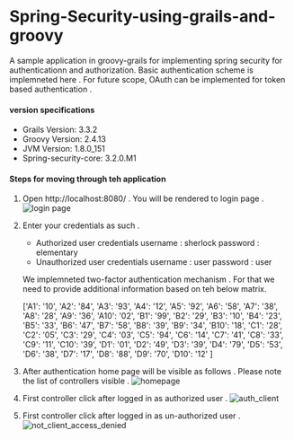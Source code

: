 # Spring-Security-using-grails-and-groovy

A sample application in groovy-grails for implementing spring security for authenticationn and authorization. 
Basic authentication scheme is implemneted here . For future scope, OAuth can be implemented for token based authentication . 

#### version specifications
- Grails Version: 3.3.2
- Groovy Version: 2.4.13
- JVM Version: 1.8.0_151
- Spring-security-core: 3.2.0.M1

#### Steps for moving through teh application 

1. Open http://localhost:8080/ . You will be rendered to login page . 
    ![login page](https://user-images.githubusercontent.com/35917175/37206831-3884d2c0-23c0-11e8-9485-6bd8a747cf40.png)
    
2. Enter your credentials as such . 
   - Authorized user credentials
      username : sherlock
      password : elementary
   - Unauthorized user credentials
      username : user
      password : user
      
   We implemneted two-factor authentication mechanism . For that we need to provide additional information based on teh below matrix.
   
    ['A1': '10', 'A2': '84', 'A3': '93', 'A4': '12', 'A5': '92',
             'A6': '58', 'A7': '38', 'A8': '28', 'A9': '36', 'A10': '02',
             'B1': '99', 'B2': '29', 'B3': '10', 'B4': '23', 'B5': '33',
             'B6': '47', 'B7': '58', 'B8': '39', 'B9': '34', 'B10': '18',
             'C1': '28', 'C2': '05', 'C3': '29', 'C4': '03', 'C5': '94',
             'C6': '14', 'C7': '41', 'C8': '33', 'C9': '11', 'C10': '39',
             'D1': '01', 'D2': '49', 'D3': '39', 'D4': '79', 'D5': '53',
             'D6': '38', 'D7': '17', 'D8': '88', 'D9': '70', 'D10': '12'
            ]

    
3. After authentication home page will be visible as follows . Please note the list of controllers visible . 
    ![homepage](https://user-images.githubusercontent.com/35917175/37206830-384605fe-23c0-11e8-8629-4032a24a7a32.png)
    
4. First controller click after logged in as authorized user . 
 ![auth_client](https://user-images.githubusercontent.com/35917175/37206967-c6dd6942-23c0-11e8-92c7-dc0a7d8a9f5f.png)
 
5. First controller click after logged in as un-authorized user . 
![not_client_access_denied](https://user-images.githubusercontent.com/35917175/37206832-38c33222-23c0-11e8-8fbb-5461adfa4b27.png)

